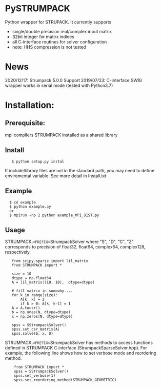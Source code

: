 # PySTRUMPACK
   Python wrapper for STRUPACK. It currently supports
   
   * single/double precision real/complex input matrix
   * 32bit integer for matirx indices
   * all C-interface routines for solver configuration
   * note: HHS compression is not tested

# News
  2020/12/17: Strumpack 5.0.0 Support
  2019/07/23: C-interface SWIG wrapper works in serial mode (tested with Python3.7)
     
# Installation:
##  Prerequisite:

mpi compilers
STRUMPACK installed as a shared library

## Install
```
   $ python setup.py instal
```
If include/library files are not in the standard path, you may need to
define enviromental variable. See more detail in Install.txt

## Example
```
  $ cd example
  $ python example.py
  or
  $ mpirun -np 2 python example_MPI_DIST.py  
```
## Usage

STRUMPACK.`<PREFIX>`StrumpackSolver where "S", "D", "C", "Z" corresponds to
precision of float32, float64, complex64, complex128, respectively.
     
```
   from scipy.sparse import lil_matrix
   from STRUMPACK import *
     
   size = 10
   dtype = np.float64
   A = lil_matrix((10, 10),  dtype=dtype)
     
   # fill matrix in somewhy....
   for k in range(size):
       A[k, k] = 2
       if k > 0: A[k, k-1] = 1
   A = A.tocsr()
   b = np.ones(N, dtype=dtype)
   x = np.zeros(N, dtype=dtype)

   spss = SStrumpackSolver()
   spss.set_csr_matrix(A)
   spss.solve(b, x, 0)
```

 STRUMPACK.`<PREFIX>`StrumpackSolver has methods to access functions defined in STRUMPACK
 C interface (StrumpackSparseSolver.hpp). For example, the following line shows
 how to set verbose mode and reordering method.

```
    from STRUMPACK import *
    spss = SStrumpackSolver()
    spss.set_verbose(1)
    spss.set_reordering_method(STRUMPACK_GEOMETRIC)
```    


     
